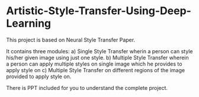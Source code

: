 # Artistic-Style-Transfer-Using-Deep-Learning


This project is based on Neural Style Transfer Paper.

It contains three modules:
a) Single Style Transfer wherin a person can style his/her given image using just one style.
b) Multiple Style Transfer wherein a person can apply multiple styles on single image which he provides to apply style on
c) Multiple Style Transfer on different regions  of the image provided to apply style on.

There is PPT included for you to understand the complete project.
